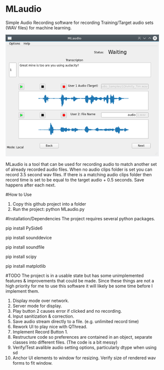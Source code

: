 # MLaudio
Simple Audio Recording software for recording Training/Target audio sets (WAV files) for machine learning.

![Project Screenshot](Screenshot.png?raw=true)

MLaudio is a tool that can be used for recording audio to match another set of already recorded audio files.
When no audio clips folder is set you can record 3.5 second wav files. If there is a matching audio clips folder then record
time is set to be equal to the target audio + 0.5 seconds. Save happens after each next.

#How to Use
1) Copy this github project into a folder
2) Run the project: python MLaudio.py

#Installation/Dependencies
The project requires several python packages.

pip install PySide6

pip install sounddevice

pip install soundfile

pip install scipy

pip install matplotlib


#TODO
The project is in a usable state but has some unimplemented features & improvements that could be made.
Since these things are not a high priority for me to use this software it will likely be some time before I implement them.
1) Display mode over network.
2) Server mode for display.
3) Play button 2 causes error if clicked and no recording.
4) Input sanitization & correction.
5) Save audio stream directly to a file. (e.g. unlimited record time)
6) Rework UI to play nice with QThread.
7) Implement Record Button 1.
8) Restructure code so preferences are contained in an object, separate classes into different files.
   (The code is a bit messy)
9) Verify/Test avalible audio setting options, particularly dtype when using sd
10) Anchor UI elements to window for resizing. Verify size of rendered wav forms to fit window.

